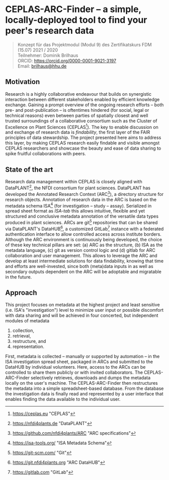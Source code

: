 
<!-- 
https://learnbyexample.github.io/customizing-pandoc/

```
pandoc README.md \
    -V linkcolor:blue \
    -V geometry:a4paper \
    -V geometry:margin=1.5cm \
    --pdf-engine=xelatex \ 
    -o 20220302_ZKFDM_Modul9_Konzept_Brilhaus.pdf
```
-->

# CEPLAS-ARC-Finder &ndash; a simple, locally-deployed tool to find your peer's research data

> Konzept für das Projektmodul (Modul 9) des Zertifikatskurs FDM (15.07) 2021 / 2020  
> Teilnehmer: Dominik Brilhaus  
> ORCID: <https://orcid.org/0000-0001-9021-3197>  
> Email: brilhaus@hhu.de

## Motivation

Research is a highly collaborative endeavour that builds on synergistic interaction between different stakeholders enabled by efficient knowledge exchange. Gaining a prompt overview of the ongoing research efforts &ndash; both pre- and post-publication &ndash; is oftentimes hindered (for social, legal or technical reasons) even between parties of spatially closest and well trusted surroundings of a collaborative consortium such as the Cluster of Excellence on Plant Sciences (CEPLAS[^CEPLAS]). The key to enable discussion on and exchange of research data is *findability*, the first layer of the FAIR principles of data stewardship. The project presented here aims to address this layer, by making CEPLAS research easily findable and visible amongst CEPLAS researchers and showcase the beauty and ease of data sharing to spike fruitful collaborations with peers.

## State of the art

Research data management within CEPLAS is closely aligned with DataPLANT[^DataPLANT], the NFDI consortium for plant sciences. DataPLANT has developed the Annotated Research Context (ARC[^ARC]), a directory structure for research objects. Annotation of research data in the ARC is based on the metadata schema ISA[^ISA] (for investigation &ndash; study &ndash; assay). Serialized in spread sheet format as *ISA-tab* this allows intuitive, flexible and yet structured and conclusive metadata annotation of the versatile data types produced in plant sciences. ARCs are git[^git] repositories that can be shared via DataPLANT's DataHUB[^DataHUB], a customized GitLab[^GitLab] instance with a federated authentication interface to allow controlled access across institute borders.
Although the ARC environment is continuously being developed, the choice of these key technical pillars are set: (a) ARC as the structure, (b) ISA as the metadata language, (c) git as version control logic and (d) gitlab for ARC collaboration and user management. This allows to leverage the ARC and develop at least intermediate solutions for data findability, knowing that time and efforts are well-invested, since both (meta)data inputs in as well as secondary outputs dependent on the ARC will be adoptable and migratable in the future.

## Approach

This project focuses on metadata at the highest project and least sensitive (i.e. ISA's "investigation") level to minimize user input or possible discomfort with data sharing and will be achieved in four concerted, but independent modules of metadata

1. collection,
1. retrieval,
1. restructure, and
1. representation.

First, metadata is collected &ndash; manually or supported by automation &ndash; in the ISA investigation spread sheet, packaged in ARCs and submitted to the DataHUB by individual volunteers. Here, access to the ARCs can be controlled to share them publicly or with invited collaborators. The CEPLAS-ARC-Finder selectively retrieves, downloads and dumps the metadata locally on the user's machine. The CEPLAS-ARC-Finder then restructures the metadata into a simple spreadsheet-based database. From the database the investigation data is finally read and represented by a user interface that enables finding the data available to the individual user.

<!-- Footnotes -->

[^CEPLAS]: <https://ceplas.eu> "CEPLAS"
[^DataPLANT]: <https://nfdi4plants.de> "DataPLANT"
[^DataHUB]: <https://git.nfdi4plants.org> "ARC DataHUB"
[^ARC]: <https://github.com/nfdi4plants/ARC> "ARC specifications"
[^ISA]: <https://isa-tools.org/> "ISA Metadata Schema"
[^git]: <https://git-scm.com/> "Git"
[^GitLab]: <https://gitlab.com> "GitLab"

<!-- 
### Motivation

Research is a highly collaborative endeavour that builds on the synergistic interaction and structured knowledge exchange between different stakeholders. Gaining a prompt overview of the ongoing research efforts &ndash; both pre and post publication &ndash; is oftentimes bothersome even between parties of the (spatially) closest and most trusted surroundings of a collaborative consortium. This also holds true for the Cluster of Excellence on Plant Sciences (-> [CEPLAS][CEPLAS]), a large research cluster focused on fundamental plant sciences that involves researchers at four institutes in Cologne and Düsseldorf, including two universities and two research institutes. Here, exchange on (un)published results occurs mostly in conventional formats, including direct communication between peers via email, instant messaging, virtual and live (personal or group) meetings or in more formal contexts such as reports, symposia and research area meetings and frequently focuses on research outputs only 

. As this exchange frequently happens only in more advanced project stages, CEPLAS under-explores its opportunities of collaboration between close peers especially on ***un***published data. This can be explained by versatile e.g. social, legal or technical reasons, which I try to address with good data management based on the FAIR principles of data stewardship. The project presented here addresses ***findability***, making CEPLAS research easily visible amongst CEPLAS researchers. 

Two technical implementations originating from the development of the semantic web 

a) structure, schema, metadata representation 
b) comprehension by the use of ontologies 
c) Sharing 

At the technical heart of FAIR implementation lies 
at least the latter shall be feasibly solved by implementation of the 

Lack of (1) a metadata annotation schema that is flexible and yet conclusive enough to accommodate the most versatile data types and 

as well as finding a proper repository to host the (unpublished) metadata securely and accessible to interested parties across  is challenging. 

Until recently, selecting a (unified) format for metadata description and storage within 

- as well as finding a proper repository to host the (unpublished) metadata securely and accessible to interested parties across institute borders is challenging. 
- However, with the advent of [DataPLANT][DataPLANT], the NFDI consortium for plant sciences, 

-->

